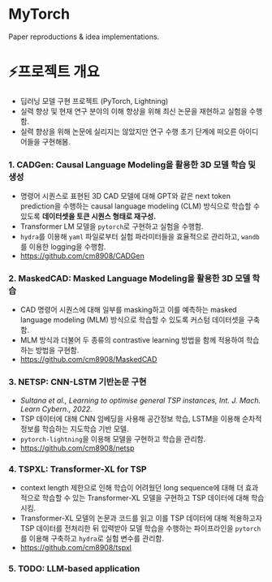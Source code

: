 # MyTorch
Paper reproductions &amp; idea implementations.

# ⚡프로젝트 개요
- 딥러닝 모델 구현 프로젝트 (PyTorch, Lightning)
- 실력 향상 및 현재 연구 분야의 이해 향상을 위해 최신 논문을 재현하고 실험을 수행함.
- 실력 향상을 위해 논문에 실리지는 않았지만 연구 수행 초기 단계에 떠오른 아이디어들을 구현해봄.

### 1. CADGen: Causal Language Modeling을 활용한 3D 모델 학습 및 생성

- 명령어 시퀀스로 표현된 3D CAD 모델에 대해 GPT와 같은 next token prediction을 수행하는 causal language modeling (CLM) 방식으로 학습할 수 있도록 **데이터셋을  토큰 시퀀스 형태로 재구성.**
- Transformer LM 모델을 `pytorch`로 구현하고 실험을 수행함.
- `hydra`를 이용해 `yaml` 파일로부터 실험 파라미터들을 효율적으로 관리하고, `wandb`를 이용한 logging을 수행함.
- https://github.com/cm8908/CADGen

### 2. MaskedCAD: Masked Language Modeling을 활용한 3D 모델 학습

- CAD 명령어 시퀀스에 대해 일부를 masking하고 이를 예측하는 masked language modeling (MLM) 방식으로 학습할 수 있도록 커스텀 데이터셋을 구축함.
- MLM 방식과 더불어 두 종류의 contrastive learning 방법을 함께 적용하여 학습하는 방법을 구현함.
- https://github.com/cm8908/MaskedCAD

### 3. NETSP: CNN-LSTM 기반논문 구현

- *Sultana et al., Learning to optimise general TSP instances, Int. J. Mach. Learn Cybern., 2022.*
- TSP 데이터에 대해 CNN 임베딩을 사용해 공간정보 학습, LSTM을 이용해 순차적 정보를 학습하는 지도학습 기반 모델.
- `pytorch-lightning`을 이용해 모델을 구현하고 학습을 관리함.
- https://github.com/cm8908/netsp

### 4. TSPXL: Transformer-XL for TSP

- context length 제한으로 인해 학습이 어려웠던 long sequence에 대해 더 효과적으로 학습할 수 있는 Transformer-XL 모델을 구현하고 TSP 데이터에 대해 학습시킴.
- Transformer-XL 모델의 논문과 코드를 읽고 이를 TSP 데이터에 대해 적용하고자 TSP 데이터를 전처리한 뒤 입력받아 모델 학습을 수행하는 파이프라인을 `pytorch`를 이용해 구축하고 `hydra`로 실험 변수를 관리함.
- https://github.com/cm8908/tspxl

### 5. TODO: LLM-based application
